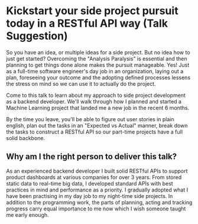 # Kickstart your side project pursuit today in a RESTful API way (Talk Suggestion)

So you have an idea, or multiple ideas for a side project. But no idea how to just get started?
Overcoming the "Analysis Paralysis" is essential and then planning to get things done alone makes the pursuit manageable.
Yes! Just as a full-time software engineer's day job in an organization, laying out a plan, foreseeing your outcome and the adopting defined processes lessens the stress on mind so we can use it to actually do the project.

Come to this talk to learn about my approach to side project development as a backend developer. We'll walk through how I planned and started a Machine Learning project that landed me a new job in the recent 6 months.

By the time you leave, you'll be able to figure out user stories in plain english, plan out the tasks in an "Expected vs Actual" manner, break down the tasks to construct a RESTful API so our part-time projects have a full solid backbone.

## Why am I the right person to deliver this talk?

As an experienced backend developer I built solid RESTful APIs to support product dashboards at various companies for over 3 years. From stored static data to real-time big data, I developed standard APIs with best practices in mind and performance as a priority. I gradually adopted what I have been practising in my day job to my night-time side projects. In addition to the programming work, the parts of planning, acting and tracking progress carry equal importance to me now which I wish someone taught me early enough.
